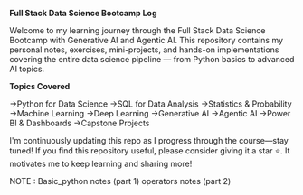 **Full Stack Data Science Bootcamp Log**

Welcome to my learning journey through the Full Stack Data Science Bootcamp with Generative AI and Agentic AI. This repository contains my personal notes, exercises, mini-projects, and hands-on implementations covering the entire data science pipeline — from Python basics to advanced AI topics.

**Topics Covered**

->Python for Data Science
->SQL for Data Analysis
->Statistics & Probability
->Machine Learning
->Deep Learning
->Generative AI
->Agentic AI
->Power BI & Dashboards
->Capstone Projects

I'm continuously updating this repo as I progress through the course—stay tuned! If you find this repository useful, please consider giving it a star ⭐️. It motivates me to keep learning and sharing more!

NOTE : Basic_python notes (part 1) operators notes (part 2)
